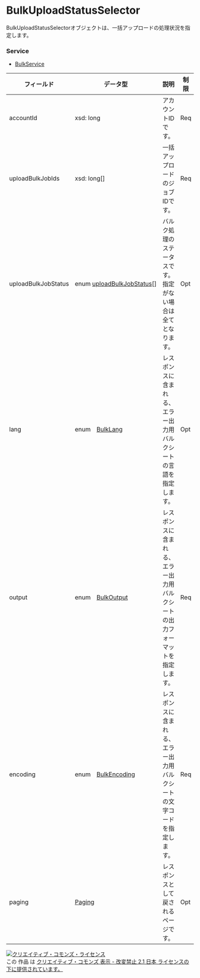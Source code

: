 # BulkUploadStatusSelector
BulkUploadStatusSelectorオブジェクトは、一括アップロードの処理状況を指定します。
### Service
+ [BulkService](../services/BulkService.md)

| フィールド | データ型 | 説明 | 制限 | 
|---|---|---|---|
| accountId| xsd: long| アカウントIDです。| Req |
| uploadBulkJobIds| xsd: long[]| 一括アップロードのジョブIDです。| Req |
| uploadBulkJobStatus| <span>enum </span><a href="./UploadBulkJobStatus.md%0D%0A"><span>uploadBulkJobStatus</span></a>[]| バルク処理のステータスです。指定がない場合は全てとなります。| Opt |
| lang| <span>enum</span><span>　</span><a href="./BulkLang.md%0D%0A"><span>BulkLang</span></a>| レスポンスに含まれる、エラー出力用バルクシートの言語を指定します。| Opt |
| output| <span>enum</span><span>　</span><a href="./BulkOutput.md%0D%0A"><span>BulkOutput</span></a>| レスポンスに含まれる、エラー出力用バルクシートの出力フォーマットを指定します。| Req |
| encoding| <span>enum</span><span>　</span><a href="./BulkEncoding.md%0D%0A"><span>BulkEncoding</span></a>| レスポンスに含まれる、エラー出力用バルクシートの文字コードを指定します。| Req |
| paging| <a href="./Paging.md%0D%0A"><span>Paging</span></a>| レスポンスとして戻されるページです。| Opt |
<a rel="license" href="http://creativecommons.org/licenses/by-nd/2.1/jp/"><img alt="クリエイティブ・コモンズ・ライセンス" style="border-width:0" src="https://i.creativecommons.org/l/by-nd/2.1/jp/88x31.png" /></a><br />この 作品 は <a rel="license" href="http://creativecommons.org/licenses/by-nd/2.1/jp/">クリエイティブ・コモンズ 表示 - 改変禁止 2.1 日本 ライセンスの下に提供されています。</a>
